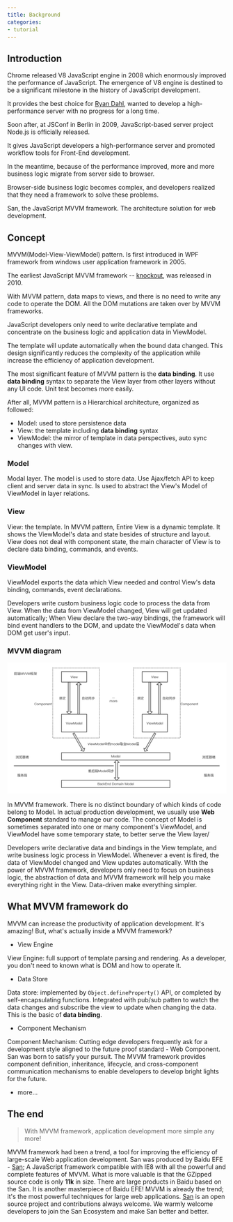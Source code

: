 ```yaml
---
title: Background
categories:
- tutorial
---
```


Introduction
-----

Chrome released V8 JavaScript engine in 2008 which enormously improved the performance of JavaScript. The emergence of V8 engine is destined to be a significant milestone in the history of JavaScript development.

It provides the best choice for [Ryan Dahl](http://tinyclouds.org/), wanted to develop a high-performance server with no progress for a long time.

Soon after, at JSConf in Berlin in 2009, JavaScript-based server project Node.js is officially released.

It gives JavaScript developers a high-performance server and promoted workflow tools for Front-End development.

In the meantime, because of the performance improved, more and more business logic migrate from server side to browser.

Browser-side business logic becomes complex, and developers realized that they need a framework to solve these problems.

San, the JavaScript MVVM framework. The architecture solution for web development. 

Concept
-----

MVVM(Model-View-ViewModel) pattern. Is first introduced in WPF framework from windows user application framework in 2005. 

The earliest JavaScript MVVM framework -- [knockout](https://github.com/knockout/knockout), was released in 2010. 

With MVVM pattern, data maps to views, and there is no need to write any code to operate the DOM. All the DOM mutations are taken over by MVVM frameworks. 

JavaScript developers only need to write declarative template and concentrate on the business logic and application data in ViewModel. 

The template will update automatically when the bound data changed. This design significantly reduces the complexity of the application while increase the efficiency of application development.

The most significant feature of MVVM pattern is the **data binding**. It use **data binding** syntax to separate the View layer from other layers without any UI code. Unit test becomes more easily.

After all, MVVM pattern is a Hierarchical architecture, organized as followed: 

- Model: used to store persistence data
- View: the template including **data binding** syntax
- ViewModel: the mirror of template in data perspectives, auto sync changes with view. 

### Model

Modal layer. The model is used to store data. Use Ajax/fetch API to keep client and server data in sync. Is used to abstract the View's Model of ViewModel in layer relations. 


### View

View: the template. In MVVM pattern, Entire View is a dynamic template. It shows the ViewModel's data and state besides of structure and layout. View does not deal with component state, the main character of View is to declare data binding, commands, and events.

### ViewModel

ViewModel exports the data which View needed and control View's data binding, commands, event declarations. 

Developers write custom business logic code to process the data from View. When the data from ViewModel changed, View will get updated automatically; When View declare the two-way bindings, the framework will bind event handlers to the DOM, and update the ViewModel's data when DOM get user's input.

### MVVM diagram

<img src="https://raw.githubusercontent.com/X-Jray/blog/master/assets/mvvm.png" width="540" alt="前端MVVM">

In MVVM framework. There is no distinct boundary of which kinds of code belong to Model. In actual production development, we usually use **Web Component** standard to manage our code. The concept of Model is sometimes separated into one or many component's ViewModel, and ViewModel have some temporary state, to better serve the View layer/

Developers write declarative data and bindings in the View template, and write business logic process in ViewModel. Whenever a event is fired, the data of ViewModel changed and View updates automatically. With the power of MVVM framework, developers only need to focus on business logic, the abstraction of data and MVVM framework will help you make everything right in the View. Data-driven make everything simpler.

What MVVM framework do
-----
MVVM can increase the productivity of application development. It's amazing! But, what's actually inside a MVVM framework?

- View Engine

View Engine: full support of template parsing and rendering. As a developer, you don't need to known what is DOM and how to operate it.

- Data Store

Data store: implemented by `Object.defineProperty()` API, or completed by self-encapsulating functions. Integrated with pub/sub patten to watch the data changes and subscribe the view to update when changing the data. This is the basic of **data binding**.

- Component Mechanism

Component Mechanism: Cutting edge developers frequently ask for a development style aligned to the future proof standard - Web Component. San was born to satisfy your pursuit. The MVVM framework provides component definition, inheritance, lifecycle, and cross-component communication mechanisms to enable developers to develop bright lights for the future.

- more...

The end
-----

> With MVVM framework, application development more simple any more!

MVVM framework had been a trend, a tool for improving the efficiency of large-scale Web application development. San was produced by Baidu EFE - [San](https://baidu.github.io/San/); A JavaScript framework compatible with IE8 with all the powerful and complete features of MVVM. What is more valuable is that the GZipped source code is only **11k** in size. There are large products in Baidu based on the San. It is another masterpiece of Baidu EFE! MVVM is already the trend; it's the most powerful techniques for large web applications. [San](https://baidu.github.io/San/) is an open source project and contributions always welcome. We warmly welcome developers to join the San Ecosystem and make San better and better.
